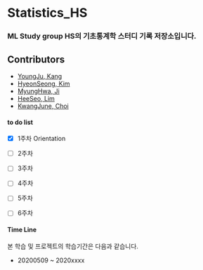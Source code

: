 # Statistics_HS

### ML Study group HS의 기초통계학 스터디 기록 저장소입니다.



## Contributors
+ [YoungJu, Kang](https://github.com/kyj0920)
+ [HyeonSeong, Kim](https://github.com/khs070911)
+ [MyungHwa, Ji](https://github.com/star6973)
+ [HeeSeo, Lim](https://github.com/limhs1)
+ [KwangJune, Choi](https://github.com/kwangjunechoi7)



#### to do list
- [x] 1주차 Orientation
- [ ] 2주차
- [ ] 3주차
- [ ] 4주차
- [ ] 5주차
- [ ] 6주차


#### Time Line
본 학습 및 프로젝트의 학습기간은 다음과 같습니다.
- 20200509 ~ 2020xxxx
